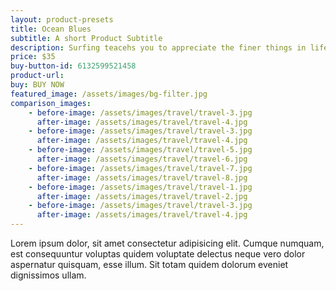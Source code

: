 ```yaml
---
layout: product-presets
title: Ocean Blues
subtitle: A short Product Subtitle
description: Surfing teacehs you to appreciate the finer things in life, to be present, live in the moment and just breath
price: $35
buy-button-id: 6132599521458
product-url: 
buy: BUY NOW
featured_image: /assets/images/bg-filter.jpg
comparison_images: 
    - before-image: /assets/images/travel/travel-3.jpg
      after-image: /assets/images/travel/travel-4.jpg
    - before-image: /assets/images/travel/travel-3.jpg
      after-image: /assets/images/travel/travel-4.jpg
    - before-image: /assets/images/travel/travel-5.jpg
      after-image: /assets/images/travel/travel-6.jpg
    - before-image: /assets/images/travel/travel-7.jpg
      after-image: /assets/images/travel/travel-8.jpg
    - before-image: /assets/images/travel/travel-1.jpg
      after-image: /assets/images/travel/travel-2.jpg
    - before-image: /assets/images/travel/travel-3.jpg
      after-image: /assets/images/travel/travel-4.jpg
---
```


Lorem ipsum dolor, sit amet consectetur adipisicing elit. Cumque numquam, est consequuntur voluptas quidem voluptate delectus neque vero dolor aspernatur quisquam, esse illum. Sit totam quidem dolorum eveniet dignissimos ullam.
